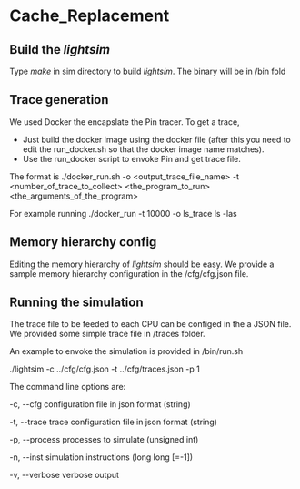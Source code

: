 # Cache_Replacement
## Build the _lightsim_
Type _make_ in sim directory to build _lightsim_. The binary will be in /bin fold


## Trace generation
We used Docker the encapslate the Pin tracer. 
To get a trace, 
- Just build the docker image using the docker file (after this you need to edit the run_docker.sh so that the docker image name matches).
- Use the run_docker script to envoke Pin and get trace file.

The format is ./docker_run.sh -o <output_trace_file_name> -t <number_of_trace_to_collect> <the_program_to_run> <the_arguments_of_the_program>

For example running ./docker_run -t 10000 -o ls_trace ls -las

## Memory hierarchy config
Editing the memory hierarchy of _lightsim_ should be easy. We provide a sample memory hierarchy configuration in the /cfg/cfg.json file. 
## Running the simulation
The trace file to be feeded to each CPU can be configed in the a JSON file. We provided some simple trace file in /traces folder.

An example to envoke the simulation is provided in /bin/run.sh

./lightsim -c ../cfg/cfg.json -t ../cfg/traces.json -p 1

The command line options are:

  -c, --cfg        configuration file in json format (string)
  
  -t, --trace      trace configuration file in json format (string)
  
  -p, --process    processes to simulate (unsigned int)
  
  -n, --inst       simulation instructions (long long [=-1])
  
  -v, --verbose    verbose output
